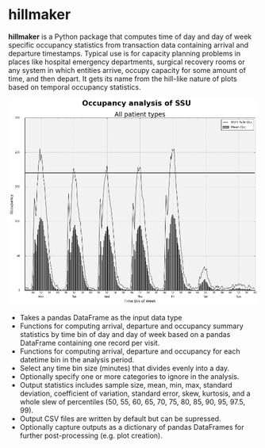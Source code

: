 # hillmaker

**hillmaker** is a Python package that computes time of day and day of week specific
occupancy statistics from transaction data containing arrival and departure
timestamps. Typical use is for capacity planning problems in places like
hospital emergency departments, surgical recovery rooms or any system in which
entities arrive, occupy capacity for some amount of time, and then depart. It
gets its name from the hill-like nature of plots based on temporal occupancy
statistics.

![hillmaker Screenshot](/docs/hillmaker-user-guide/images/ssu_occ_1.png "hillmaker screenshot")

- Takes a pandas DataFrame as the input data type
- Functions for computing arrival, departure and occupancy summary statistics
  by time bin of day and day of week based on a pandas DataFrame containing one
  record per visit.
- Functions for computing arrival, departure and occupancy for each datetime
  bin in the analysis period.
- Select any time bin size (minutes) that divides evenly into a day.
- Optionally specify one or more categories to ignore in the analysis.
- Output statistics includes sample size, mean, min, max, standard deviation,
  coefficient of variation, standard error, skew, kurtosis, and a whole slew
  of percentiles (50, 55, 60, 65, 70, 75, 80, 85, 90, 95, 97.5, 99).
- Output CSV files are written by default but can be supressed.
- Optionally capture outputs as a dictionary of pandas DataFrames for further
  post-processing (e.g. plot creation).
